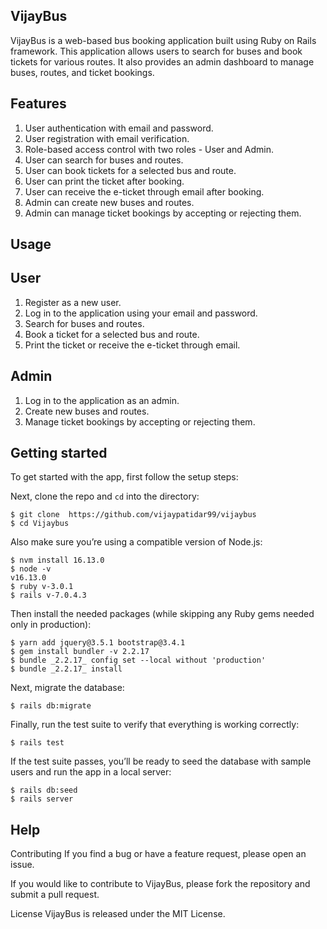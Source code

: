 
## VijayBus
VijayBus is a web-based bus booking application built using Ruby on Rails framework. This application allows users to search for buses and book tickets for various routes. It also provides an admin dashboard to manage buses, routes, and ticket bookings.

## Features
1. User authentication with email and password.
2. User registration with email verification.
3. Role-based access control with two roles - User and Admin.
4. User can search for buses and routes.
5. User can book tickets for a selected bus and route.
6. User can print the ticket after booking.
7. User can receive the e-ticket through email after booking.
8. Admin can create new buses and routes.
9. Admin can manage ticket bookings by accepting or rejecting them.

## Usage

## User
1. Register as a new user.
2. Log in to the application using your email and password.
3. Search for buses and routes.
4. Book a ticket for a selected bus and route.
5. Print the ticket or receive the e-ticket through email.

## Admin
1. Log in to the application as an admin.
2. Create new buses and routes.
3. Manage ticket bookings by accepting or rejecting them.


## Getting started

To get started with the app, first follow the setup steps:

Next, clone the repo and `cd` into the directory:

```
$ git clone  https://github.com/vijaypatidar99/vijaybus 
$ cd Vijaybus
```

Also make sure you’re using a compatible version of Node.js:

```
$ nvm install 16.13.0
$ node -v
v16.13.0
$ ruby v-3.0.1
$ rails v-7.0.4.3
```

Then install the needed packages (while skipping any Ruby gems needed only in production):

```
$ yarn add jquery@3.5.1 bootstrap@3.4.1
$ gem install bundler -v 2.2.17
$ bundle _2.2.17_ config set --local without 'production'
$ bundle _2.2.17_ install
```

Next, migrate the database:

```
$ rails db:migrate
```

Finally, run the test suite to verify that everything is working correctly:

```
$ rails test
```

If the test suite passes, you’ll be ready to seed the database with sample users and run the app in a local server:

```
$ rails db:seed
$ rails server
```



## Help

Contributing If you find a bug or have a feature request, please open an issue.

If you would like to contribute to VijayBus, please fork the repository and submit a pull request.

License VijayBus is released under the MIT License.
